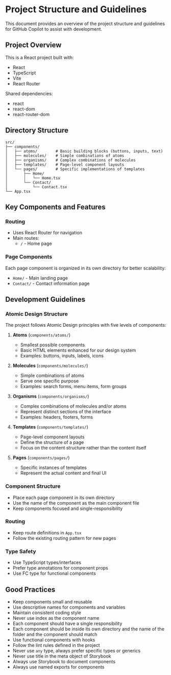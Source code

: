 # Project Structure and Guidelines

This document provides an overview of the project structure and guidelines for GitHub Copilot to assist with development.

## Project Overview
This is a React project built with:
- React
- TypeScript
- Vite
- React Router

Shared dependencies:
- react
- react-dom
- react-router-dom

## Directory Structure
```
src/
├── components/
│   ├── atoms/        # Basic building blocks (buttons, inputs, text)
│   ├── molecules/    # Simple combinations of atoms
│   ├── organisms/    # Complex combinations of molecules
│   ├── templates/    # Page-level component layouts
│   └── pages/        # Specific implementations of templates
│       ├── Home/
│       │   └── Home.tsx
│       └── Contact/
│           └── Contact.tsx
└── App.tsx
```

## Key Components and Features

### Routing
- Uses React Router for navigation
- Main routes:
  - `/` - Home page

### Page Components
Each page component is organized in its own directory for better scalability:
- `Home/` - Main landing page
- `Contact/` - Contact information page

## Development Guidelines

### Atomic Design Structure
The project follows Atomic Design principles with five levels of components:

1. **Atoms** (`components/atoms/`)
   - Smallest possible components
   - Basic HTML elements enhanced for our design system
   - Examples: buttons, inputs, labels, icons

2. **Molecules** (`components/molecules/`)
   - Simple combinations of atoms
   - Serve one specific purpose
   - Examples: search forms, menu items, form groups

3. **Organisms** (`components/organisms/`)
   - Complex combinations of molecules and/or atoms
   - Represent distinct sections of the interface
   - Examples: headers, footers, forms

4. **Templates** (`components/templates/`)
   - Page-level component layouts
   - Define the structure of a page
   - Focus on the content structure rather than the content itself

5. **Pages** (`components/pages/`)
   - Specific instances of templates
   - Represent the actual content and final UI

### Component Structure
- Place each page component in its own directory
- Use the name of the component as the main component file
- Keep components focused and single-responsibility


### Routing
- Keep route definitions in `App.tsx`
- Follow the existing routing pattern for new pages

### Type Safety
- Use TypeScript types/interfaces
- Prefer type annotations for component props
- Use FC type for functional components

## Good Practices
- Keep components small and reusable
- Use descriptive names for components and variables
- Maintain consistent coding style
- Never use index as the component name
- Each component should have a single responsibility
- Each component should be inside its own directory and the name of the folder and the component should match
- Use functional components with hooks
- Follow the lint rules defined in the project
- Never use `any` type, always prefer specific types or generics
- Never use title in the meta object of Storybook
- Always use Storybook to document components
- Always use named exports for components
